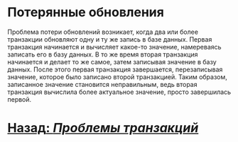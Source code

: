 # Потерянные обновления

Проблема потери обновлений возникает, когда два или более транзакции обновляют одну и ту же запись в базе данных. Первая
транзакция начинается и вычисляет какое-то значение, намереваясь записать его в базу данных. В то же время вторая
транзакция начинается и делает то же самое, затем записывая значение в базу данных. После этого первая транзакция
завершается, перезаписывая значение, которое было записано второй транзакцией. Таким образом, записанное значение 
становится неправильным, ведь вторая транзакция вычислила более актуальное значение, просто завершилась первой.



# [**Назад**: *Проблемы транзакций*](../transaction-problems.md)
